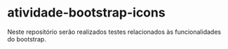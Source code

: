 # atividade-bootstrap-icons
Neste repositório serão realizados testes relacionados às funcionalidades do bootstrap.
